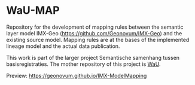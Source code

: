 # WaU-MAP

Repository for the development of mapping rules between the semantic layer model IMX-Geo (https://github.com/Geonovum/IMX-Geo) and the existing source model. Mapping rules are at the bases of the implemented lineage model and the actual data publication.

This work is part of the larger project Semantische samenhang tussen basisregistraties. The mother repository of this project is [WaU](https://github.com/Geonovum/WaU).

Preview: <https://geonovum.github.io/IMX-ModelMapping>


